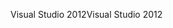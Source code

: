 <span data-ttu-id="e270a-101">Visual Studio 2012</span><span class="sxs-lookup"><span data-stu-id="e270a-101">Visual Studio 2012</span></span>